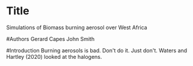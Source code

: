 # Title
Simulations of Biomass burning aerosol over West Africa

#Authors
Gerard Capes
John Smith

#Introduction
Burning aerosols is bad. Don't do it. Just don't.
Waters and Hartley (2020) looked at the halogens.
